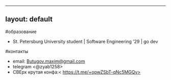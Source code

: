 ----
layout: default
---

#образование 
- St. Petersburg University student | Software Engineering ’29 | go dev

#контакты 
- email: <Butugov.maxim@gmail.com>
- telegram <@zyab1258>
- СВЕрх крутая конфа:< https://t.me/+opwZSbT-qNc5MGQy>
